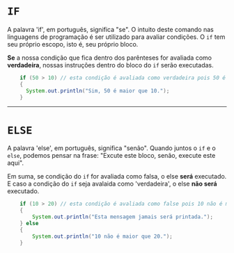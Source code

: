 # `IF`
A palavra 'if', em português, significa "se". O intuito deste comando nas linguagens de programação é ser utilizado para avaliar condições. O `if` tem seu próprio escopo, isto é, seu próprio bloco. 

__Se__ a nossa condição que fica dentro dos parênteses for avaliada como __verdadeira__, nossas instruções dentro do bloco do `if` serão executadas.

```java
    if (50 > 10) // esta condição é avaliada como verdadeira pois 50 é maior que 10.
    {
      System.out.println("Sim, 50 é maior que 10.");          
    }
```

_________________

# `ELSE`
A palavra 'else', em português, significa "senão". Quando juntos o `if` e o `else`, podemos pensar na frase:
"Excute este bloco, senão, execute este aqui". 

Em suma, se condição do `if` for avaliada como falsa, o else __será__ executado. 
E caso a condição do `if` seja avalaida como 'verdadeira', o else __não será__ executado.

```java
    if (10 > 20) // esta condição é avaliada como false pois 10 não é maior que 20.
    {
        System.out.println("Esta mensagem jamais será printada.");
    } else
    {
        System.out.println("10 não é maior que 20.");        
    }
```


